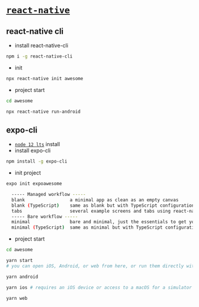 # [`react-native`](https://reactnative.dev/docs/environment-setup)

## react-native cli

- install react-native-cli

```sh
npm i -g react-native-cli
```

- init

```sh
npx react-native init awesome
```

- project start

```sh
cd awesome

npx react-native run-android
```

## expo-cli

- [`node 12 lts`](https://nodejs.org/ko/) install
- install expo-cli

```sh
npm install -g expo-cli
```

- init project

```sh
expo init expoawesome

  ----- Managed workflow -----
  blank                 a minimal app as clean as an empty canvas
  blank (TypeScript)    same as blank but with TypeScript configuration
  tabs                  several example screens and tabs using react-navigation
  ----- Bare workflow -----
  minimal               bare and minimal, just the essentials to get you started
  minimal (TypeScript)  same as minimal but with TypeScript configuration
```

- project start

```sh
cd awesome

yarn start
# you can open iOS, Android, or web from here, or run them directly with the commands below.

yarn android

yarn ios # requires an iOS device or access to a macOS for a simulator

yarn web
```
